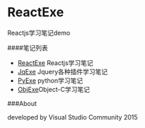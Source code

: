 # ReactExe

Reactjs学习笔记demo


####笔记列表

* [ReactExe](https://github.com/flyher/ReactExe) Reactjs学习笔记
* [JqExe](https://github.com/flyher/JqExe) Jquery各种插件学习笔记
* [PyExe](https://github.com/flyher/PyExe) python学习笔记
* [ObjExe](https://github.com/flyher/ObjExe)Object-C学习笔记



###About

developed by Visual Studio Community 2015